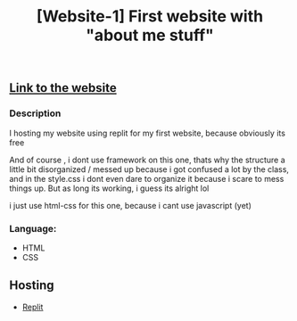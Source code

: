 <h1 align="center"> [Website-1] First website with "about me stuff" </h1> <br>

## <a href="https://pinje-web.petani0.repl.co/">Link to the website</a>


### Description

I hosting my website using replit for my first website, because obviously its free

And of course , i dont use framework on this one, thats why the structure a little bit disorganized / messed up because i got confused a lot by the class, and in the style.css i dont even dare to organize it because i scare to mess things up.
But as long its working, i guess its alright lol

i just use html-css for this one, because i cant use javascript (yet)


### Language:

* HTML
* CSS

## Hosting

* <a href="https://replit.com/~">Replit</a>
